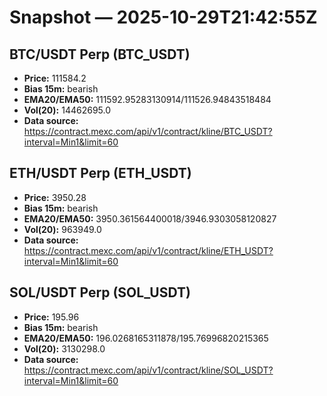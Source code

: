 # Snapshot — 2025-10-29T21:42:55Z

## BTC/USDT Perp (BTC_USDT)
- **Price:** 111584.2
- **Bias 15m:** bearish
- **EMA20/EMA50:** 111592.95283130914/111526.94843518484
- **Vol(20):** 14462695.0
- **Data source:** https://contract.mexc.com/api/v1/contract/kline/BTC_USDT?interval=Min1&limit=60

## ETH/USDT Perp (ETH_USDT)
- **Price:** 3950.28
- **Bias 15m:** bearish
- **EMA20/EMA50:** 3950.361564400018/3946.9303058120827
- **Vol(20):** 963949.0
- **Data source:** https://contract.mexc.com/api/v1/contract/kline/ETH_USDT?interval=Min1&limit=60

## SOL/USDT Perp (SOL_USDT)
- **Price:** 195.96
- **Bias 15m:** bearish
- **EMA20/EMA50:** 196.0268165311878/195.76996820215365
- **Vol(20):** 3130298.0
- **Data source:** https://contract.mexc.com/api/v1/contract/kline/SOL_USDT?interval=Min1&limit=60
